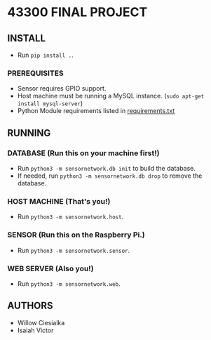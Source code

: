# 43300 FINAL PROJECT

## INSTALL

- Run `pip install .`.

### PREREQUISITES

- Sensor requires GPIO support.
- Host machine must be running a MySQL instance. (`sudo apt-get install mysql-server`)
- Python Module requirements listed in [requirements.txt](requirements.txt)

## RUNNING

### DATABASE (Run this on your machine __first!__)

- Run `python3 -m sensornetwork.db init` to build the database.
- If needed, run `python3 -m sensornetwork.db drop` to remove the database.

### HOST MACHINE (That's you!)

- Run `python3 -m sensornetwork.host`.

### SENSOR (Run this on the Raspberry Pi.)

- Run `python3 -m sensornetwork.sensor`.

### WEB SERVER (Also you!)

- Run `python3 -m sensornetwork.web`.

## AUTHORS

- Willow Ciesialka
- Isaiah Victor